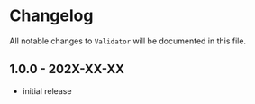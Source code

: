 # Changelog

All notable changes to `Validator` will be documented in this file.

## 1.0.0 - 202X-XX-XX

- initial release

